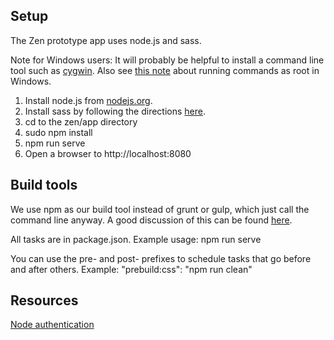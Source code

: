 Setup
-----

The Zen prototype app uses node.js and sass.

Note for Windows users:
It will probably be helpful to install a command line tool such as [cygwin](https://cygwin.com).
Also see [this note](http://stackoverflow.com/questions/4090301/root-user-sudo-equivalent-in-cygwin) about running commands as root in Windows.

1. Install node.js from [nodejs.org](https://nodejs.org/).
2. Install sass by following the directions [here](http://sass-lang.com/install).
3. cd to the zen/app directory
4. sudo npm install
5. npm run serve
6. Open a browser to http://localhost:8080


Build tools
-----------
We use npm as our build tool instead of grunt or gulp, which just call the command line anyway.
A good discussion of this can be found [here](http://blog.keithcirkel.co.uk/why-we-should-stop-using-grunt/).

All tasks are in package.json.
Example usage: npm run serve

You can use the pre- and post- prefixes to schedule tasks that go before and after others.
Example: "prebuild:css": "npm run clean"


Resources
---------
[Node authentication](https://scotch.io/tutorials/easy-node-authentication-setup-and-local)